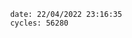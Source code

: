 

                date: 22/04/2022 23:16:35
                cycles: 56280

                         